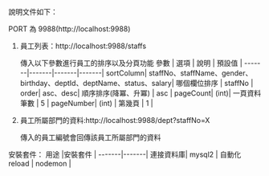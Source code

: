 說明文件如下：

PORT 為 9988(http://localhost:9988)

1. 員工列表：http://localhost:9988/staffs

   傳入以下參數進行員工的排序以及分頁功能
   參數 | 選項 | 說明 | 預設值 |
   -------|-------|-------|-------|
   sortColumn| staffNo、staffName、gender、birthday、deptId、deptName、status、salary| 哪個欄位排序 | staffNo |
   order| asc、desc| 順序排序(降冪、升冪) | asc |
   pageCount| (int)| 一頁資料筆數 | 5 |
   pageNumber| (int) | 第幾頁 | 1 |

2. 員工所屬部門的資料:http://localhost:9988/dept?staffNo=X

   傳入的員工編號會回傳該員工所屬部門的資料

安裝套件：
用途 |安裝套件 |
-------|-------|
連接資料庫| mysql2 |
自動化 reload | nodemon |
